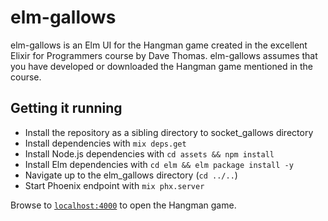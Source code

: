 # elm-gallows

  elm-gallows is an Elm UI for the Hangman game created in the excellent Elixir for Programmers course by Dave Thomas. elm-gallows assumes that you have developed or downloaded the Hangman game mentioned in the course.   

## Getting it running
  * Install the repository as a sibling directory to socket_gallows directory    
  * Install dependencies with `mix deps.get`
  * Install Node.js dependencies with `cd assets && npm install`
  * Install Elm dependencies with `cd elm && elm package install -y`
  * Navigate up to the elm_gallows directory (`cd ../..`)
  * Start Phoenix endpoint with `mix phx.server`

Browse to [`localhost:4000`](http://localhost:4000) to open the Hangman game.
